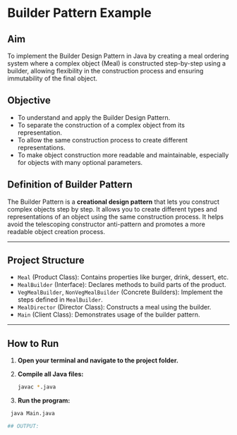 # Builder Pattern Example

## Aim
To implement the Builder Design Pattern in Java by creating a meal ordering system where a complex object (Meal) is constructed step-by-step using a builder, allowing flexibility in the construction process and ensuring immutability of the final object.

## Objective
- To understand and apply the Builder Design Pattern.
- To separate the construction of a complex object from its representation.
- To allow the same construction process to create different representations.
- To make object construction more readable and maintainable, especially for objects with many optional parameters.

## Definition of Builder Pattern
The Builder Pattern is a **creational design pattern** that lets you construct complex objects step by step. It allows you to create different types and representations of an object using the same construction process. It helps avoid the telescoping constructor anti-pattern and promotes a more readable object creation process.

---

## Project Structure
- `Meal` (Product Class): Contains properties like burger, drink, dessert, etc.
- `MealBuilder` (Interface): Declares methods to build parts of the product.
- `VegMealBuilder`, `NonVegMealBuilder` (Concrete Builders): Implement the steps defined in `MealBuilder`.
- `MealDirector` (Director Class): Constructs a meal using the builder.
- `Main` (Client Class): Demonstrates usage of the builder pattern.

---

## How to Run

1. **Open your terminal and navigate to the project folder.**

2. **Compile all Java files:**
   ```bash
   javac *.java
3. **Run the program:**
  ```bash
   java Main.java

## OUTPUT:




